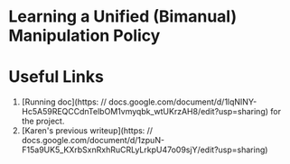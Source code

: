 # Learning a Unified (Bimanual) Manipulation Policy

# Useful Links
1. [Running doc](https: // docs.google.com/document/d/1lqNINY-Hc5A59REQCCdnTelbOM1vmyqbk_wtUKrzAH8/edit?usp=sharing) for the project.
1. [Karen's previous writeup](https: // docs.google.com/document/d/1zpuN-F15a9UK5_KXrbSxnRxhRuCRLyLrkpU47o09sjY/edit?usp=sharing)
